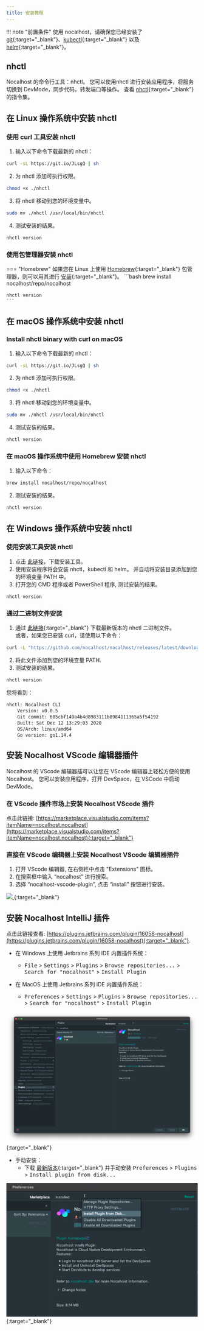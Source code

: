 ```yaml
---
title: 安装教程
---
```


!!! note "前置条件"
	使用 nocalhost，请确保您已经安装了 [git](https://git-scm.com/downloads){:target="_blank"}、[kubectl](https://kubernetes.io/docs/home/){:target="_blank"} 以及 [helm](https://helm.sh/){:target="_blank"}。

## nhctl

Nocalhost 的命令行工具：nhctl。
您可以使用nhctl 进行安装应用程序，将服务切换到 DevMode，同步代码，转发端口等操作。 查看 [nhctl](/zh/References/cli-commands){:target="_blank"} 的指令集。


## 在 Linux 操作系统中安装 nhctl

### 使用 curl 工具安装 nhctl

1. 输入以下命令下载最新的 nhctl：
```bash
curl -sL https://git.io/JLsgQ | sh
```
2. 为 nhctl 添加可执行权限。
```bash
chmod +x ./nhctl
```
3. 将 nhctl 移动到您的环境变量中。
```bash
sudo mv ./nhctl /usr/local/bin/nhctl
```
4. 测试安装的结果。
```bash
nhctl version
```

### 使用包管理器安装 nhctl

=== "Homebrew"
	如果您在 Linux 上使用 [Homebrew](https://docs.brew.sh/Homebrew-on-Linux){:target="_blank"} 包管理器，则可以用其进行 [安装](https://docs.brew.sh/Homebrew-on-Linux#install){:target="_blank"}。
	```bash
	brew install nocalhost/repo/nocalhost

	nhctl version
	```

## 在 macOS 操作系统中安装 nhctl
### Install nhctl binary with curl on macOS

1. 输入以下命令下载最新的 nhctl：
```bash
curl -sL https://git.io/JLsgQ | sh
```
2. 为 nhctl 添加可执行权限。
```bash
chmod +x ./nhctl
```
3. 将 nhctl 移动到您的环境变量中。
```bash
sudo mv ./nhctl /usr/local/bin/nhctl
```
4. 测试安装的结果。
```bash
nhctl version
```

### 在 macOS 操作系统中使用 Homebrew 安装 nhctl
1. 输入以下命令：
```bash
brew install nocalhost/repo/nocalhost
```
2. 测试安装的结果。
```bash
nhctl version
```

## 在 Windows 操作系统中安装 nhctl

### 使用安装工具安装 nhctl
1. 点击 [此链接](https://github.com/nocalhost/nocalhost/releases/latest/download/NocalhostInstaller.exe)，下载安装工具。
2. 使用安装程序将会安装 nhctl，kubectl 和 helm。 并自动将安装目录添加到您的环境变量 PATH 中。
3. 打开您的 CMD 程序或者 PowerShell 程序, 测试安装的结果。
```bash
nhctl version
```

### 通过二进制文件安装

1. 通过 [此链接](https://github.com/nocalhost/nocalhost/releases/latest){:target="_blank"} 下载最新版本的 nhctl 二进制文件。<br />
或者，如果您已安装 curl，请使用以下命令：
```bash
curl -L "https://github.com/nocalhost/nocalhost/releases/latest/download/nhctl-windows-amd64.exe" -o nhctl.exe
```
2. 将此文件添加到您的环境变量 PATH.
3. 测试安装的结果。
```bash
nhctl version
```

您将看到：

```
nhctl: Nocalhost CLI
    Version: v0.0.5
    Git commit: 605cbf149a4b4d8983111b8984111365a5f54192
    Built: Sat Dec 12 13:29:03 2020
    OS/Arch: linux/amd64
    Go version: go1.14.4
```

## 安装 Nocalhost VScode 编辑器插件

Nocalhost 的 VScode 编辑器插可以让您在 VScode 编辑器上轻松方便的使用 Nocalhost。
您可以安装应用程序，打开 DevSpace，在 VSCode 中启动 DevMode。

### 在 VScode 插件市场上安装 Nocalhost VScode 插件
点击此链接: [https://marketplace.visualstudio.com/items?itemName=nocalhost.nocalhost](https://marketplace.visualstudio.com/items?itemName=nocalhost.nocalhost){:target="_blank"}

### 直接在 VScode 编辑器上安装 Nocalhost VScode 编辑器插件
1. 打开 VScode 编辑器, 在右侧栏中点击 "Extensions" 图标。
2. 在搜索框中输入 “nocalhost” 进行搜索。
3. 选择 “nocalhost-vscode-plugin”, 点击 “install” 按钮进行安装。

[ ![](../assets/images/extension-market.png) ](../assets/images/extension-market.png){:target="_blank"}

## 安装 Nocalhost IntelliJ 插件
点击此链接查看: [https://plugins.jetbrains.com/plugin/16058-nocalhost](https://plugins.jetbrains.com/plugin/16058-nocalhost){:target="_blank"}.


- 在 Windows 上使用 Jetbrains 系列 IDE 内置插件系统：
    - <kbd>File</kbd> > <kbd>Settings</kbd> > <kbd>Plugins</kbd> > <kbd>Browse repositories...</kbd> > <kbd>Search for "nocalhost"</kbd> > <kbd>Install Plugin</kbd>

- 在 MacOS 上使用 Jetbrains 系列 IDE 内置插件系统：
    - <kbd>Preferences</kbd> > <kbd>Settings</kbd> > <kbd>Plugins</kbd> > <kbd>Browse repositories...</kbd> > <kbd>Search for "nocalhost"</kbd> > <kbd>Install Plugin</kbd>

[ ![](../assets/images/jetbrains-market-01.png) ](../assets/images/jetbrains-market-01.png){:target="_blank"}


- 手动安装：
    - 下载 [最新版本](https://github.com/nocalhost/nocalhost-intellij-plugin/releases/latest){:target="_blank"} 并手动安装 <kbd>Preferences</kbd> > <kbd>Plugins</kbd> > <kbd>Install plugin from disk...</kbd>

[ ![](../assets/images/jetbrains-market-02.png) ](../assets/images/jetbrains-market-02.png){:target="_blank"}
